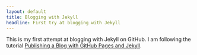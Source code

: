 ```yaml
---
layout: default
title: Blogging with Jekyll
headline: First try at blogging with Jekyll
---
```


This is my first attempt at blogging with Jekyll on GitHub.  I am following
the tutorial [Publishing a Blog with GitHub Pages and
Jekyll][TylerHunt_2009].


[TylerHunt_2009]: http://blog.envylabs.com/2009/08/publishing-a-blog-with-github-pages-and-jekyll/
